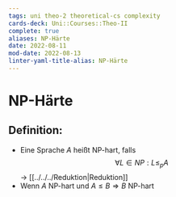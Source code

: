 ```yaml
---
tags: uni theo-2 theoretical-cs complexity 
cards-deck: Uni::Courses::Theo-II
complete: true
aliases: NP-Härte
date: 2022-08-11
mod-date: 2022-08-13
linter-yaml-title-alias: NP-Härte
---
```


# NP-Härte

## Definition:
- Eine Sprache $A$ heißt NP-hart, falls $$\forall L\in NP:L\leq_pA$$
	-> [[../../../Reduktion|Reduktion]]
- Wenn $A$ NP-hart und $A\leq B\Rightarrow B$ NP-hart
